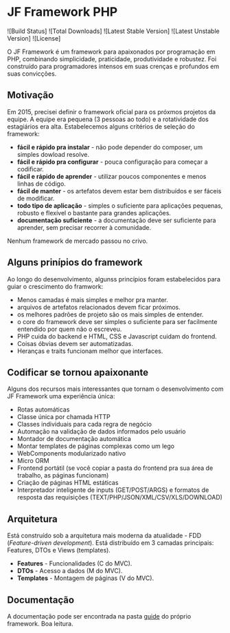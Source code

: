 JF Framework PHP
================
![Build Status]
![Total Downloads]
![Latest Stable Version]
![Latest Unstable Version]
![License]

O JF Framework é um framework para apaixonados por programação em PHP, combinando simplicidade, praticidade, produtividade e robustez. Foi construído para programadores intensos em suas crenças e profundos em suas convicções.

Motivação
---------

Em 2015, precisei definir o framework oficial para os próxmos projetos da equipe. A equipe era pequena (3 pessoas ao todo) e a rotatividade dos estagiários era alta. Estabelecemos alguns critérios de seleção do framework:
- **fácil e rápido pra instalar** - não pode depender do composer, um simples dowload resolve.
- **fácil e rápido pra configurar** - pouca configuração para começar a codificar.
- **fácil e rápido de aprender** - utilizar poucos componentes e menos linhas de código.
- **fácil de manter** - os artefatos devem estar bem distribuídos e ser fáceis de modificar.
- **todo tipo de aplicação** - simples o suficiente para aplicações pequenas, robusto e flexível o bastante para grandes aplicações.
- **documentação suficiente** - a documentação deve ser suficiente para aprender, sem precisar recorrer à comunidade.

Nenhum framework de mercado passou no crivo.

Alguns prinípios do framework
-----------------------------

Ao longo do desenvolvimento, algunss princípios foram estabelecidos para guiar o crescimento do framwork:

- Menos camadas é mais simples e melhor pra manter.
- arquivos de artefatos relacionados devem ficar próximos.
- os melhores padrões de projeto são os mais simples de entender.
- o core do framework deve ser simples o suficiente para ser facilmente entendido por quem não o escreveu.
- PHP cuida do backend e HTML, CSS e Javascript cuidam do frontend.
- Coisas óbvias devem ser automatizadas.
- Heranças e traits funcionam melhor que interfaces.


Codificar se tornou apaixonante
-------------------------------

Alguns dos recursos mais interessantes que tornam o desenvolvimento com JF Framework uma experiência única:

- Rotas automáticas
- Classe única por chamada HTTP
- Classes individuais para cada regra de negócio
- Automação na validação de dados informados pelo usuário
- Montador de documentação automática
- Montar templates de páginas complexas como um lego
- WebComponents modularizado nativo
- Micro ORM
- Frontend portátil (se você copiar a pasta do frontend pra sua área de trabalho, as páginas funcionam)
- Criação de páginas HTML estáticas
- Interpretador inteligente de inputs (GET/POST/ARGS) e formatos de resposta das requisições (TEXT/PHP/JSON/XML/CSV/XLS/DOWNLOAD)

Arquitetura
-----------

Está construído sob a arquitetura mais moderna da atualidade - FDD (*Feature-driven development*). Está distribuído em 3 camadas principais: Features, DTOs e Views (templates).

- **Features** - Funcionalidades (C do MVC).
- **DTOs** - Acesso a dados (M do MVC).
- **Templates** - Montagem de páginas (V do MVC).

Documentação
------------

A documentação pode ser encontrada na pasta [guide](guide) do próprio framework. Boa leitura.
